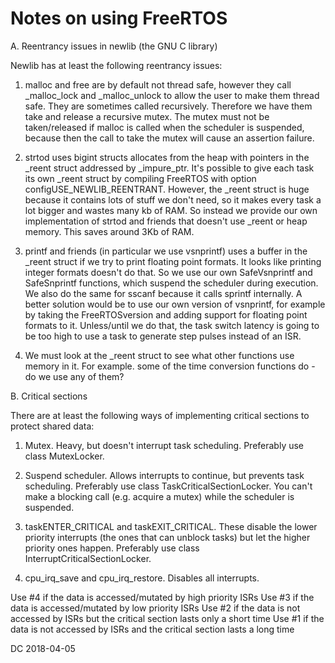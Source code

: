 Notes on using FreeRTOS
=======================

A. Reentrancy issues in newlib (the GNU C library)

Newlib has at least the following reentrancy issues:

1. malloc and free are by default not thread safe, however they call _malloc_lock and _malloc_unlock to allow the user to make them thread safe. They are sometimes called recursively. Therefore we have them take and release a recursive mutex. The mutex must not be taken/released if malloc is called when the scheduler is suspended, because then the call to take the mutex will cause an assertion failure.

2. strtod uses bigint structs allocates from the heap with pointers in the _reent struct addressed by _impure_ptr. It's possible to give each task its own _reent struct by compiling FreeRTOS with option configUSE_NEWLIB_REENTRANT. However, the _reent struct is huge because it contains lots of stuff we don't need, so it makes every task a lot bigger and wastes many kb of RAM. So instead we provide our own implementation of strtod and friends that doesn't use _reent or heap memory. This saves around 3Kb of RAM.

3. printf and friends (in particular we use vsnprintf) uses a buffer in the _reent struct if we try to print floating point formats. It looks like printing integer formats doesn't do that. So we use our own SafeVsnprintf and SafeSnprintf functions, which suspend the scheduler during execution. We also do the same for sscanf because it calls sprintf internally. A better solution would be to use our own version of vsnprintf, for example by taking the FreeRTOSversion and adding support for floating point formats to it. Unless/until we do that, the task switch latency is going to be too high to use a task to generate step pulses instead of an ISR.

4. We must look at the _reent struct to see what other functions use memory in it. For example. some of the time conversion functions do - do we use any of them?

B. Critical sections

There are at least the following ways of implementing critical sections to protect shared data:

1. Mutex. Heavy, but doesn't interrupt task scheduling. Preferably use class MutexLocker.

2. Suspend scheduler. Allows interrupts to continue, but prevents task scheduling. Preferably use class TaskCriticalSectionLocker. You can't make a blocking call (e.g. acquire a mutex) while the scheduler is suspended.

3. taskENTER_CRITICAL and taskEXIT_CRITICAL. These disable the lower priority interrupts (the ones that can unblock tasks) but let the higher priority ones happen. Preferably use class InterruptCriticalSectionLocker.

4. cpu_irq_save and cpu_irq_restore. Disables all interrupts.

Use #4 if the data is accessed/mutated by high priority ISRs
Use #3 if the data is accessed/mutated by low priority ISRs
Use #2 if the data is not accessed by ISRs but the critical section lasts only a short time
Use #1 if the data is not accessed by ISRs and the critical section lasts a long time

DC 2018-04-05
